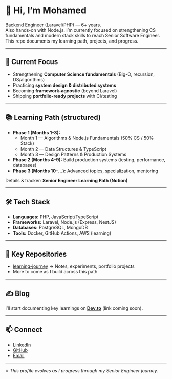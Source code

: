 # 👋 Hi, I’m Mohamed

Backend Engineer (Laravel/PHP) — 6+ years.  
Also hands-on with Node.js. I’m currently focused on strengthening CS fundamentals and modern stack skills to reach Senior Software Engineer.  
This repo documents my learning path, projects, and progress.

---

## 🚀 Current Focus
- Strengthening **Computer Science fundamentals** (Big-O, recursion, DS/algorithms)  
- Practicing **system design & distributed systems**  
- Becoming **framework-agnostic** (beyond Laravel)  
- Shipping **portfolio-ready projects** with CI/testing  

---

## 📚 Learning Path (structured)
- **Phase 1 (Months 1–3):**
  - Month 1 — Algorithms & Node.js Fundamentals (50% CS / 50% Stack)
  - Month 2 — Data Structures & TypeScript
  - Month 3 — Design Patterns & Production Systems
- **Phase 2 (Months 4–9):** Build production systems (testing, performance, databases)  
- **Phase 3 (Months 10–…):** Advanced topics, specialization, mentoring  

Details & tracker: **Senior Engineer Learning Path (Notion)**

---

## 🛠️ Tech Stack
- **Languages:** PHP, JavaScript/TypeScript  
- **Frameworks:** Laravel, Node.js (Express, NestJS)  
- **Databases:** PostgreSQL, MongoDB  
- **Tools:** Docker, GitHub Actions, AWS (learning)  

---

## 📂 Key Repositories
- [learning-journey](https://github.com/mo-masoud/learning-journey) → Notes, experiments, portfolio projects  
- More to come as I build across this path  

---

## ✍️ Blog
I’ll start documenting key learnings on **[Dev.to](https://dev.to/)** (link coming soon).  

---

## 📫 Connect
- [LinkedIn](https://www.linkedin.com/in/mohamed-masoud-999188165)  
- [GitHub](https://github.com/mo-masoud)  
- [Email](mailto:mo.masoud.7007@gmail.com)  

---

⭐️ _This profile evolves as I progress through my Senior Engineer journey._
